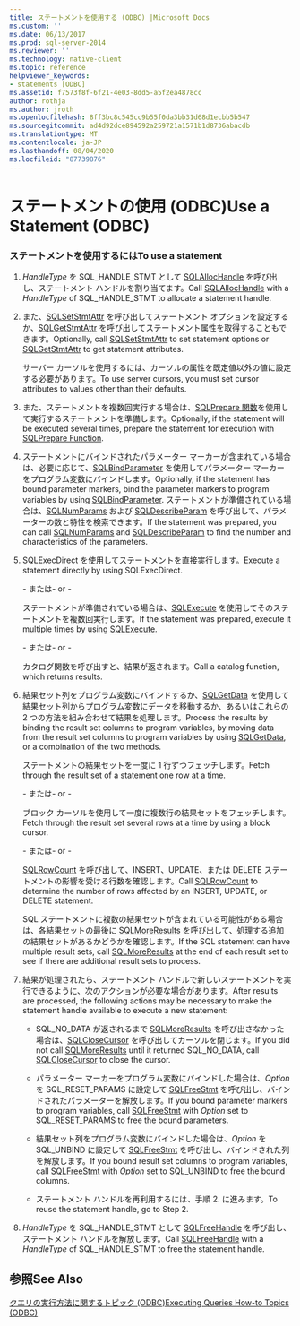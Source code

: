 ```yaml
---
title: ステートメントを使用する (ODBC) |Microsoft Docs
ms.custom: ''
ms.date: 06/13/2017
ms.prod: sql-server-2014
ms.reviewer: ''
ms.technology: native-client
ms.topic: reference
helpviewer_keywords:
- statements [ODBC]
ms.assetid: f7573f8f-6f21-4e03-8dd5-a5f2ea4878cc
author: rothja
ms.author: jroth
ms.openlocfilehash: 8ff3bc8c545cc9b55f0da3bb31d68d1ecbb5b547
ms.sourcegitcommit: ad4d92dce894592a259721a1571b1d8736abacdb
ms.translationtype: MT
ms.contentlocale: ja-JP
ms.lasthandoff: 08/04/2020
ms.locfileid: "87739876"
---
```

# <a name="use-a-statement-odbc"></a><span data-ttu-id="94f26-102">ステートメントの使用 (ODBC)</span><span class="sxs-lookup"><span data-stu-id="94f26-102">Use a Statement (ODBC)</span></span>
    
### <a name="to-use-a-statement"></a><span data-ttu-id="94f26-103">ステートメントを使用するには</span><span class="sxs-lookup"><span data-stu-id="94f26-103">To use a statement</span></span>  
  
1.  <span data-ttu-id="94f26-104">*HandleType* を SQL_HANDLE_STMT として [SQLAllocHandle](https://go.microsoft.com/fwlink/?LinkId=58396) を呼び出し、ステートメント ハンドルを割り当てます。</span><span class="sxs-lookup"><span data-stu-id="94f26-104">Call [SQLAllocHandle](https://go.microsoft.com/fwlink/?LinkId=58396) with a *HandleType* of SQL_HANDLE_STMT to allocate a statement handle.</span></span>  
  
2.  <span data-ttu-id="94f26-105">また、[SQLSetStmtAttr](../../native-client-odbc-api/sqlsetstmtattr.md) を呼び出してステートメント オプションを設定するか、[SQLGetStmtAttr](../../native-client-odbc-api/sqlgetstmtattr.md) を呼び出してステートメント属性を取得することもできます。</span><span class="sxs-lookup"><span data-stu-id="94f26-105">Optionally, call [SQLSetStmtAttr](../../native-client-odbc-api/sqlsetstmtattr.md) to set statement options or [SQLGetStmtAttr](../../native-client-odbc-api/sqlgetstmtattr.md) to get statement attributes.</span></span>  
  
     <span data-ttu-id="94f26-106">サーバー カーソルを使用するには、カーソルの属性を既定値以外の値に設定する必要があります。</span><span class="sxs-lookup"><span data-stu-id="94f26-106">To use server cursors, you must set cursor attributes to values other than their defaults.</span></span>  
  
3.  <span data-ttu-id="94f26-107">また、ステートメントを複数回実行する場合は、[SQLPrepare 関数](https://go.microsoft.com/fwlink/?LinkId=59360)を使用して実行するステートメントを準備します。</span><span class="sxs-lookup"><span data-stu-id="94f26-107">Optionally, if the statement will be executed several times, prepare the statement for execution with [SQLPrepare Function](https://go.microsoft.com/fwlink/?LinkId=59360).</span></span>  
  
4.  <span data-ttu-id="94f26-108">ステートメントにバインドされたパラメーター マーカーが含まれている場合は、必要に応じて、[SQLBindParameter](../../native-client-odbc-api/sqlbindparameter.md) を使用してパラメーター マーカーをプログラム変数にバインドします。</span><span class="sxs-lookup"><span data-stu-id="94f26-108">Optionally, if the statement has bound parameter markers, bind the parameter markers to program variables by using [SQLBindParameter](../../native-client-odbc-api/sqlbindparameter.md).</span></span> <span data-ttu-id="94f26-109">ステートメントが準備されている場合は、[SQLNumParams](https://go.microsoft.com/fwlink/?LinkId=58404) および [SQLDescribeParam](../../native-client-odbc-api/sqldescribeparam.md) を呼び出して、パラメーターの数と特性を検索できます。</span><span class="sxs-lookup"><span data-stu-id="94f26-109">If the statement was prepared, you can call [SQLNumParams](https://go.microsoft.com/fwlink/?LinkId=58404) and [SQLDescribeParam](../../native-client-odbc-api/sqldescribeparam.md) to find the number and characteristics of the parameters.</span></span>  
  
5.  <span data-ttu-id="94f26-110">SQLExecDirect を使用してステートメントを直接実行します。</span><span class="sxs-lookup"><span data-stu-id="94f26-110">Execute a statement directly by using SQLExecDirect.</span></span>  
  
     <span data-ttu-id="94f26-111">\- または</span><span class="sxs-lookup"><span data-stu-id="94f26-111">\- or -</span></span>  
  
     <span data-ttu-id="94f26-112">ステートメントが準備されている場合は、[SQLExecute](https://go.microsoft.com/fwlink/?LinkId=58400) を使用してそのステートメントを複数回実行します。</span><span class="sxs-lookup"><span data-stu-id="94f26-112">If the statement was prepared, execute it multiple times by using [SQLExecute](https://go.microsoft.com/fwlink/?LinkId=58400).</span></span>  
  
     <span data-ttu-id="94f26-113">\- または</span><span class="sxs-lookup"><span data-stu-id="94f26-113">\- or -</span></span>  
  
     <span data-ttu-id="94f26-114">カタログ関数を呼び出すと、結果が返されます。</span><span class="sxs-lookup"><span data-stu-id="94f26-114">Call a catalog function, which returns results.</span></span>  
  
6.  <span data-ttu-id="94f26-115">結果セット列をプログラム変数にバインドするか、[SQLGetData](../../native-client-odbc-api/sqlgetdata.md) を使用して結果セット列からプログラム変数にデータを移動するか、あるいはこれらの 2 つの方法を組み合わせて結果を処理します。</span><span class="sxs-lookup"><span data-stu-id="94f26-115">Process the results by binding the result set columns to program variables, by moving data from the result set columns to program variables by using [SQLGetData](../../native-client-odbc-api/sqlgetdata.md), or a combination of the two methods.</span></span>  
  
     <span data-ttu-id="94f26-116">ステートメントの結果セットを一度に 1 行ずつフェッチします。</span><span class="sxs-lookup"><span data-stu-id="94f26-116">Fetch through the result set of a statement one row at a time.</span></span>  
  
     <span data-ttu-id="94f26-117">\- または</span><span class="sxs-lookup"><span data-stu-id="94f26-117">\- or -</span></span>  
  
     <span data-ttu-id="94f26-118">ブロック カーソルを使用して一度に複数行の結果セットをフェッチします。</span><span class="sxs-lookup"><span data-stu-id="94f26-118">Fetch through the result set several rows at a time by using a block cursor.</span></span>  
  
     <span data-ttu-id="94f26-119">\- または</span><span class="sxs-lookup"><span data-stu-id="94f26-119">\- or -</span></span>  
  
     <span data-ttu-id="94f26-120">[SQLRowCount](../../native-client-odbc-api/sqlrowcount.md) を呼び出して、INSERT、UPDATE、または DELETE ステートメントの影響を受ける行数を確認します。</span><span class="sxs-lookup"><span data-stu-id="94f26-120">Call [SQLRowCount](../../native-client-odbc-api/sqlrowcount.md) to determine the number of rows affected by an INSERT, UPDATE, or DELETE statement.</span></span>  
  
     <span data-ttu-id="94f26-121">SQL ステートメントに複数の結果セットが含まれている可能性がある場合は、各結果セットの最後に [SQLMoreResults](../../native-client-odbc-api/sqlmoreresults.md) を呼び出して、処理する追加の結果セットがあるかどうかを確認します。</span><span class="sxs-lookup"><span data-stu-id="94f26-121">If the SQL statement can have multiple result sets, call [SQLMoreResults](../../native-client-odbc-api/sqlmoreresults.md) at the end of each result set to see if there are additional result sets to process.</span></span>  
  
7.  <span data-ttu-id="94f26-122">結果が処理されたら、ステートメント ハンドルで新しいステートメントを実行できるように、次のアクションが必要な場合があります。</span><span class="sxs-lookup"><span data-stu-id="94f26-122">After results are processed, the following actions may be necessary to make the statement handle available to execute a new statement:</span></span>  
  
    -   <span data-ttu-id="94f26-123">SQL_NO_DATA が返されるまで [SQLMoreResults](../../native-client-odbc-api/sqlmoreresults.md) を呼び出さなかった場合は、[SQLCloseCursor](../../native-client-odbc-api/sqlclosecursor.md) を呼び出してカーソルを閉じます。</span><span class="sxs-lookup"><span data-stu-id="94f26-123">If you did not call [SQLMoreResults](../../native-client-odbc-api/sqlmoreresults.md) until it returned SQL_NO_DATA, call [SQLCloseCursor](../../native-client-odbc-api/sqlclosecursor.md) to close the cursor.</span></span>  
  
    -   <span data-ttu-id="94f26-124">パラメーター マーカーをプログラム変数にバインドした場合は、*Option* を SQL_RESET_PARAMS に設定して [SQLFreeStmt](../../native-client-odbc-api/sqlfreestmt.md) を呼び出し、バインドされたパラメーターを解放します。</span><span class="sxs-lookup"><span data-stu-id="94f26-124">If you bound parameter markers to program variables, call [SQLFreeStmt](../../native-client-odbc-api/sqlfreestmt.md) with *Option* set to SQL_RESET_PARAMS to free the bound parameters.</span></span>  
  
    -   <span data-ttu-id="94f26-125">結果セット列をプログラム変数にバインドした場合は、*Option* を SQL_UNBIND に設定して [SQLFreeStmt](../../native-client-odbc-api/sqlfreestmt.md) を呼び出し、バインドされた列を解放します。</span><span class="sxs-lookup"><span data-stu-id="94f26-125">If you bound result set columns to program variables, call [SQLFreeStmt](../../native-client-odbc-api/sqlfreestmt.md) with *Option* set to SQL_UNBIND to free the bound columns.</span></span>  
  
    -   <span data-ttu-id="94f26-126">ステートメント ハンドルを再利用するには、手順 2. に進みます。</span><span class="sxs-lookup"><span data-stu-id="94f26-126">To reuse the statement handle, go to Step 2.</span></span>  
  
8.  <span data-ttu-id="94f26-127">*HandleType* を SQL_HANDLE_STMT として [SQLFreeHandle](../../native-client-odbc-api/sqlfreehandle.md) を呼び出し、ステートメント ハンドルを解放します。</span><span class="sxs-lookup"><span data-stu-id="94f26-127">Call [SQLFreeHandle](../../native-client-odbc-api/sqlfreehandle.md) with a *HandleType* of SQL_HANDLE_STMT to free the statement handle.</span></span>  
  
## <a name="see-also"></a><span data-ttu-id="94f26-128">参照</span><span class="sxs-lookup"><span data-stu-id="94f26-128">See Also</span></span>  
 [<span data-ttu-id="94f26-129">クエリの実行方法に関するトピック &#40;ODBC&#41;</span><span class="sxs-lookup"><span data-stu-id="94f26-129">Executing Queries How-to Topics &#40;ODBC&#41;</span></span>](executing-queries-how-to-topics-odbc.md)  
  
  
